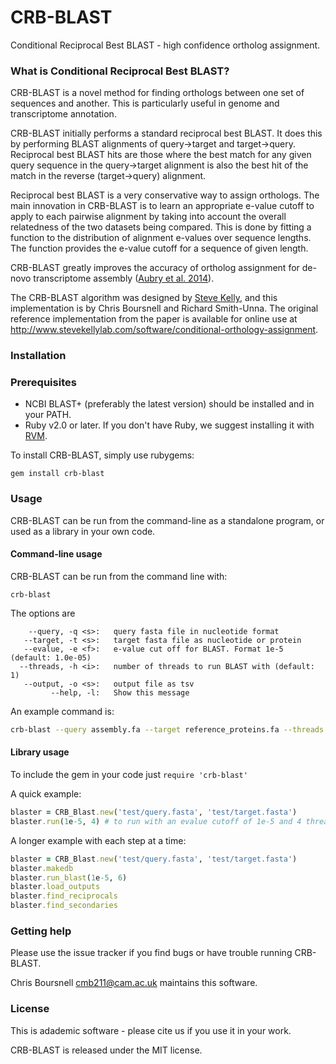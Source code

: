 CRB-BLAST
=========

Conditional Reciprocal Best BLAST - high confidence ortholog assignment.

### What is Conditional Reciprocal Best BLAST?

CRB-BLAST is a novel method for finding orthologs between one set of sequences and another. This is particularly useful in genome and transcriptome annotation.

CRB-BLAST initially performs a standard reciprocal best BLAST. It does this by performing BLAST alignments of query->target and target->query. Reciprocal best BLAST hits are those where the best match for any given query sequence in the query->target alignment is also the best hit of the match in the reverse (target->query) alignment.

Reciprocal best BLAST is a very conservative way to assign orthologs. The main innovation in CRB-BLAST is to learn an appropriate e-value cutoff to apply to each pairwise alignment by taking into account the overall relatedness of the two datasets being compared. This is done by fitting a function to the distribution of alignment e-values over sequence lengths. The function provides the e-value cutoff for a sequence of given length.

CRB-BLAST greatly improves the accuracy of ortholog assignment for de-novo transcriptome assembly ([Aubry et al. 2014](http://www.plosgenetics.org/article/info%3Adoi%2F10.1371%2Fjournal.pgen.1004365)).

The CRB-BLAST algorithm was designed by [Steve Kelly](http://www.stevekellylab.com), and this implementation is by Chris Boursnell and Richard Smith-Unna. The original reference implementation from the paper is available for online use at http://www.stevekellylab.com/software/conditional-orthology-assignment.

### Installation

### Prerequisites

 - NCBI BLAST+ (preferably the latest version) should be installed and in your PATH.
 - Ruby v2.0 or later. If you don't have Ruby, we suggest installing it with [RVM](http://rvm.io).

To install CRB-BLAST, simply use rubygems:

`gem install crb-blast`

### Usage

CRB-BLAST can be run from the command-line as a standalone program, or used as a library in your own code.

#### Command-line usage

CRB-BLAST can be run from the command line with:

```
crb-blast
```

The options are

```
    --query, -q <s>:   query fasta file in nucleotide format
   --target, -t <s>:   target fasta file as nucleotide or protein
   --evalue, -e <f>:   e-value cut off for BLAST. Format 1e-5 (default: 1.0e-05)
  --threads, -h <i>:   number of threads to run BLAST with (default: 1)
   --output, -o <s>:   output file as tsv
         --help, -l:   Show this message
```

An example command is:

```bash
crb-blast --query assembly.fa --target reference_proteins.fa --threads 8 --output annotation.tsv
```

#### Library usage

To include the gem in your code just `require 'crb-blast'`

A quick example:

```ruby
blaster = CRB_Blast.new('test/query.fasta', 'test/target.fasta')
blaster.run(1e-5, 4) # to run with an evalue cutoff of 1e-5 and 4 threads
```

A longer example with each step at a time:

```ruby
blaster = CRB_Blast.new('test/query.fasta', 'test/target.fasta')
blaster.makedb
blaster.run_blast(1e-5, 6)
blaster.load_outputs
blaster.find_reciprocals
blaster.find_secondaries
```

### Getting help

Please use the issue tracker if you find bugs or have trouble running CRB-BLAST.

Chris Boursnell <cmb211@cam.ac.uk> maintains this software.

### License

This is adademic software - please cite us if you use it in your work.

CRB-BLAST is released under the MIT license.
